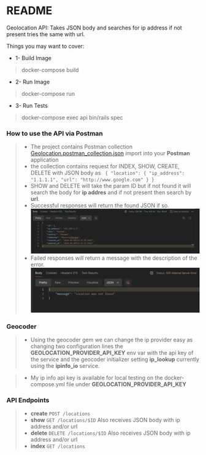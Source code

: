 # README

Geolocation API: Takes JSON body and searches for ip address if not present tries the same with url.

Things you may want to cover:

* 1- Build Image
> docker-compose build

* 2- Run Image
> docker-compose run

* 3- Run Tests
> docker-compose exec api bin/rails spec

### How to use the API via Postman
> - The project contains Postman collection [Geolocation.postman_collection.json](docs%2FGeolocation.postman_collection.json) import into your **Postman** application
> - the collection contains request for INDEX, SHOW, CREATE, DELETE with JSON body as ` { "location": { "ip_address": "1.1.1.1", "url": "http://www.google.com" } }`
> - SHOW and DELETE will take the param ID but if not found it will search the body for **ip addres** and if not present then search by **url**.
> - Successful responses will return the found JSON if so.
![success.png](docs%2Fsuccess.png)
> - Failed responses will return a message with the description of the error.
![error.png](docs%2Ferror.png)

### Geocoder
> - Using the geocoder gem we can change the ip provider easy as changing two configuration lines the **GEOLOCATION_PROVIDER_API_KEY** env var with the api key of the service and the geocoder initializer setting  **ip_lookup** currently using the **ipinfo_io** service.

> - My ip info api key is available for local testing on the docker-compose.yml file under **GEOLOCATION_PROVIDER_API_KEY**

### API Endpoints
>   - **create** `POST /locations`
>   - **show** `GET /locations/$ID` Also receives JSON body with ip address and/or url 
>   - **delete** `DELETE /locations/$ID`  Also receives JSON body with ip address and/or url
>   - **index** `GET /locations`







